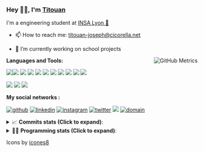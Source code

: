 <!--
**titouan-joseph/titouan-joseph** is a ✨ _special_ ✨ repository because its `README.md` (this file) appears on your GitHub profile.

Here are some ideas to get you started:

- 🔭 I’m currently working on ...
- 🌱 I’m currently learning ...
- 👯 I’m looking to collaborate on ...
- 🤔 I’m looking for help with ...
- 💬 Ask me about ...
- 📫 How to reach me: ...
- 😄 Pronouns: ...
- ⚡ Fun fact: ...
-->

### Hey 👋🏽, I'm [Titouan](https://github.com/Titouan-Joseph) 

I'm a engineering student at  [INSA Lyon 🦏](https://www.insa-lyon.fr/en/)

- 📫 How to reach me: [titouan-joseph@cicorella.net](mailto:titouan-joseph@cicorella.net)
- 🔭 I’m currently working on school projects


  <img align="right" alt="GitHub Metrics" src="https://metrics.lecoq.io/titouan-joseph" />

**Languages and Tools:**

[<img src="https://img.icons8.com/color/48/000000/python.png"/>]()[<img src="https://img.icons8.com/color/48/000000/java-coffee-cup-logo.png"/>]() [<img src="https://img.icons8.com/color/48/000000/c-programming.png"/>]() [<img src="https://img.icons8.com/color/48/000000/javascript.png"/>]() [<img src="https://img.icons8.com/color/48/000000/selenium-test-automation.png"/>]() [<img src="https://img.icons8.com/color/48/000000/git.png"/>]() [<img src="https://img.icons8.com/color/48/000000/console.png"/>]() [<img src="https://img.icons8.com/color/48/000000/android-os.png"/>]() [<img src="https://img.icons8.com/color/48/000000/pycharm.png"/>]() [<img src="https://img.icons8.com/color/48/000000/virtualbox.png"/>]() [<img src="https://img.icons8.com/color/48/000000/windows-10.png"/>]()

[<img src="https://img.icons8.com/color/48/000000/linux.png"/>]() [<img src="https://img.icons8.com/color/48/000000/nginx.png"/>]() [<img src="https://img.icons8.com/color/48/000000/raspberry-pi.png"/>]()

**My social networks :**

[<img src='https://img.icons8.com/fluent/48/000000/github.png' alt="github">](https://github.com/titouan-joseph)  [<img src='https://img.icons8.com/color/48/000000/linkedin.png' alt='linkedin'>](https://www.linkedin.com/in/titouan-joseph-revol/)  [<img src='https://img.icons8.com/color/48/000000/instagram-new.png' alt='instagram'>](https://www.instagram.com/tit_re/)  [<img src='https://img.icons8.com/color/48/000000/twitter.png' alt='twitter'>](https://twitter.com/josephrevol) [<img src="https://img.icons8.com/color/48/000000/facebook.png"/>](https://www.facebook.com/titre01) [<img src="https://img.icons8.com/fluent/48/000000/domain.png" alt="domain"/>](https://titouan-joseph.cicorella.net)

<details>
 <summary>📈 <b>Commits stats (Click to expand)</b>: </summary>
    <a href="https://sourcerer.io/titouan-joseph"><img src="https://img.shields.io/badge/Python-148%20commits-orange.svg" alt=""></a>
    <a href="https://sourcerer.io/titouan-joseph"><img src="https://img.shields.io/badge/Java-27%20commits-orange.svg" alt=""></a>
    <a href="https://sourcerer.io/titouan-joseph"><img src="https://img.shields.io/badge/C-23%20commits-orange.svg" alt=""></a>
    <a href="https://sourcerer.io/titouan-joseph"><img src="https://img.shields.io/badge/JavaScript-18%20commits-orange.svg" alt=""></a>
</details>


<details>
 <summary>👨‍💻 <b>Programming stats (Click to expand)</b>: </summary>
<!--START_SECTION:waka-->
**🐱 My Github Data** 

> 🏆 100 Contributions in the Year 2021
 > 
> 📦 51.6 kB Used in Github's Storage 
 > 
> 🚫 Not Opted to Hire
 > 
> 📜 25 Public Repositories 
 > 
> 🔑 2 Private Repositories  
 > 
**I'm an Early 🐤** 

```text
🌞 Morning    72 commits     ████░░░░░░░░░░░░░░░░░░░░░   17.52% 
🌆 Daytime    160 commits    █████████░░░░░░░░░░░░░░░░   38.93% 
🌃 Evening    137 commits    ████████░░░░░░░░░░░░░░░░░   33.33% 
🌙 Night      42 commits     ██░░░░░░░░░░░░░░░░░░░░░░░   10.22%

```
📅 **I'm Most Productive on Wednesday** 

```text
Monday       57 commits     ███░░░░░░░░░░░░░░░░░░░░░░   13.87% 
Tuesday      67 commits     ████░░░░░░░░░░░░░░░░░░░░░   16.3% 
Wednesday    106 commits    ██████░░░░░░░░░░░░░░░░░░░   25.79% 
Thursday     49 commits     ███░░░░░░░░░░░░░░░░░░░░░░   11.92% 
Friday       44 commits     ██░░░░░░░░░░░░░░░░░░░░░░░   10.71% 
Saturday     37 commits     ██░░░░░░░░░░░░░░░░░░░░░░░   9.0% 
Sunday       51 commits     ███░░░░░░░░░░░░░░░░░░░░░░   12.41%

```


📊 **This Week I Spent My Time On** 

```text
⌚︎ Time Zone: Europe/Paris

💬 Programming Languages: 
Python                   1 hr 55 mins        ███████████████░░░░░░░░░░   61.92% 
YAML                     35 mins             ████░░░░░░░░░░░░░░░░░░░░░   18.86% 
Other                    10 mins             █░░░░░░░░░░░░░░░░░░░░░░░░   5.87% 
JSON                     8 mins              █░░░░░░░░░░░░░░░░░░░░░░░░   4.52% 
JavaScript               7 mins              █░░░░░░░░░░░░░░░░░░░░░░░░   4.24%

🔥 Editors: 
PyCharm                  2 hrs 6 mins        █████████████████░░░░░░░░   67.61% 
VS Code                  52 mins             ███████░░░░░░░░░░░░░░░░░░   27.93% 
WebStorm                 8 mins              █░░░░░░░░░░░░░░░░░░░░░░░░   4.47%

🐱‍💻 Projects: 
TD2                      1 hr 47 mins        ██████████████░░░░░░░░░░░   57.87% 
mslearn-tailspin-spacegam37 mins             █████░░░░░░░░░░░░░░░░░░░░   19.85% 
Overbookd-userStories    20 mins             ██░░░░░░░░░░░░░░░░░░░░░░░   10.96% 
Unknown Project          8 mins              █░░░░░░░░░░░░░░░░░░░░░░░░   4.54% 
website24maker           8 mins              █░░░░░░░░░░░░░░░░░░░░░░░░   4.47%

💻 Operating System: 
Windows                  3 hrs 6 mins        █████████████████████████   100.0%

```

**I Mostly Code in Python** 

```text
Python                   15 repos            █████████████░░░░░░░░░░░░   51.72% 
JavaScript               3 repos             ██░░░░░░░░░░░░░░░░░░░░░░░   10.34% 
HTML                     2 repos             █░░░░░░░░░░░░░░░░░░░░░░░░   6.9% 
C                        2 repos             █░░░░░░░░░░░░░░░░░░░░░░░░   6.9% 
MATLAB                   2 repos             █░░░░░░░░░░░░░░░░░░░░░░░░   6.9%

```



<!--END_SECTION:waka-->

</details>

Icons by [icones8](https://icones8.fr/)
